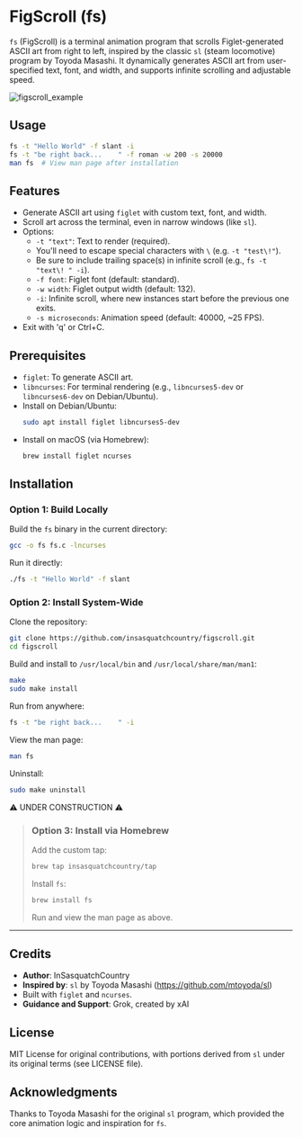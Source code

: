 # FigScroll (fs)

`fs` (FigScroll) is a terminal animation program that scrolls Figlet-generated ASCII art from right to left, inspired by the classic `sl` (steam locomotive) program by Toyoda Masashi. It dynamically generates ASCII art from user-specified text, font, and width, and supports infinite scrolling and adjustable speed.

![figscroll_example](https://github.com/user-attachments/assets/2e236782-913e-4a2f-9228-27bd1904f7b7)

## Usage
```bash
fs -t "Hello World" -f slant -i
fs -t "be right back...    " -f roman -w 200 -s 20000
man fs  # View man page after installation
```

## Features
- Generate ASCII art using `figlet` with custom text, font, and width.
- Scroll art across the terminal, even in narrow windows (like `sl`).
- Options:
  - `-t "text"`: Text to render (required). 
  - You'll need to escape special characters with `\` (e.g. `-t "test\!"`).
  - Be sure to include trailing space(s) in infinite scroll (e.g., `fs -t "text\! " -i`).
  - `-f font`: Figlet font (default: standard).
  - `-w width`: Figlet output width (default: 132).
  - `-i`: Infinite scroll, where new instances start before the previous one exits.
  - `-s microseconds`: Animation speed (default: 40000, ~25 FPS).
- Exit with 'q' or Ctrl+C.

## Prerequisites
- `figlet`: To generate ASCII art.
- `libncurses`: For terminal rendering (e.g., `libncurses5-dev` or `libncurses6-dev` on Debian/Ubuntu).
- Install on Debian/Ubuntu:
  ```bash
  sudo apt install figlet libncurses5-dev
  ```
- Install on macOS (via Homebrew):
  ```bash
  brew install figlet ncurses
  ```

## Installation

### Option 1: Build Locally
Build the `fs` binary in the current directory:
```bash
gcc -o fs fs.c -lncurses
```
Run it directly:
```bash
./fs -t "Hello World" -f slant
```

### Option 2: Install System-Wide
Clone the repository:
```bash
git clone https://github.com/insasquatchcountry/figscroll.git
cd figscroll
```
Build and install to `/usr/local/bin` and `/usr/local/share/man/man1`:
```bash
make
sudo make install
```
Run from anywhere:
```bash
fs -t "be right back...    " -i
```
View the man page:
```bash
man fs
```
Uninstall:
```bash
sudo make uninstall
```
⚠️ UNDER CONSTRUCTION ⚠️
> ### Option 3: Install via Homebrew
> Add the custom tap:
> ```bash
> brew tap insasquatchcountry/tap
> ```
> Install `fs`:
> ```bash
> brew install fs
> ```
> Run and view the man page as above.

___

## Credits
- **Author**: InSasquatchCountry
- **Inspired by**: `sl` by Toyoda Masashi (https://github.com/mtoyoda/sl)
- Built with `figlet` and `ncurses`.
- **Guidance and Support**: Grok, created by xAI


## License
MIT License for original contributions, with portions derived from `sl` under its original terms (see LICENSE file).

## Acknowledgments
Thanks to Toyoda Masashi for the original `sl` program, which provided the core animation logic and inspiration for `fs`.
